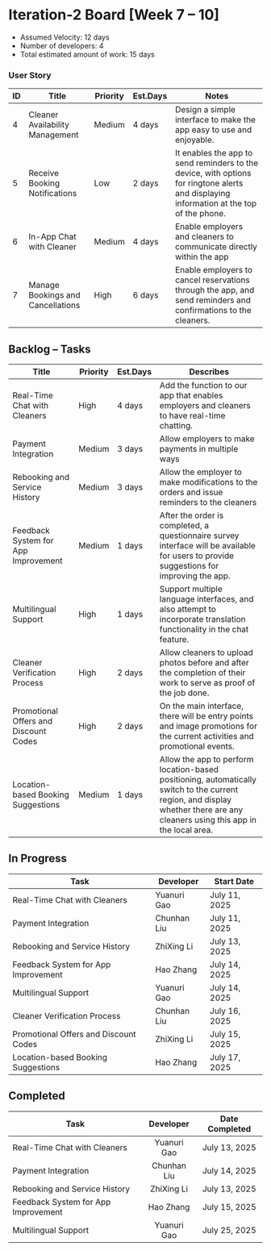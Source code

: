 # Iteration-2 Board [Week 7 – 10] 

* Assumed Velocity: 12 days
* Number of developers: 4
* Total estimated amount of work: 15 days

### User Story

| ID    | Title                             | Priority  | Est.Days  | Notes                                |
| --    | -------------------------------   | --------  | --------- | ------------------------------------ |
| 4     | Cleaner Availability Management   | Medium    | 4 days    | Design a simple interface to make the app easy to use and enjoyable.|
| 5     | Receive Booking Notifications     | Low       | 2 days    | It enables the app to send reminders to the device, with options for ringtone alerts and displaying information at the top of the phone. |
| 6     | In-App Chat with Cleaner          | Medium    | 4 days    | Enable employers and cleaners to communicate directly within the app  |
| 7     | Manage Bookings and Cancellations | High      | 6 days    | Enable employers to cancel reservations through the app, and send reminders and confirmations to the cleaners. |


## Backlog – Tasks
| Title                                         | Priority  |    Est.Days    | Describes                            |
| -----------------------------------------     | ------    |   ----------   | ------------------------------------ |
| Real-Time Chat with Cleaners                  | High      |     4 days     |  Add the function to our app that enables employers and cleaners to have real-time chatting. |
| Payment Integration                           | Medium    |     3 days     |  Allow employers to make payments in multiple ways |
| Rebooking and Service History                 | Medium    |     3 days     |  Allow the employer to make modifications to the orders and issue reminders to the cleaners |
| Feedback System for App Improvement           | Medium    |     1 days     |  After the order is completed, a questionnaire survey interface will be available for users to provide suggestions for improving the app.|
| Multilingual Support                          | High      |     1 days     |  Support multiple language interfaces, and also attempt to incorporate translation functionality in the chat feature.|
| Cleaner Verification Process                  | High      |     2 days     |  Allow cleaners to upload photos before and after the completion of their work to serve as proof of the job done.|
| Promotional Offers and Discount Codes         | High      |     2 days     |  On the main interface, there will be entry points and image promotions for the current activities and promotional events.|
| Location-based Booking Suggestions            | Medium    |     1 days     |  Allow the app to perform location-based positioning, automatically switch to the current region, and display whether there are any cleaners using this app in the local area.|


## In Progress

| Task                                      | Developer      | Start Date    |
| ----------------------------------------- | -------------- | ------------- |
|  Real-Time Chat with Cleaners             |  Yuanuri Gao   | July 11, 2025 |
|  Payment Integration                      |  Chunhan Liu   | July 11, 2025 |
|  Rebooking and Service History            |  ZhiXing Li    | July 13, 2025 |
|  Feedback System for App Improvement      |  Hao Zhang     | July 14, 2025 |
|  Multilingual Support                     |  Yuanuri Gao   | July 14, 2025 |
|  Cleaner Verification Process             |  Chunhan Liu   | July 16, 2025 |
|  Promotional Offers and Discount Codes    |  ZhiXing Li    | July 15, 2025 |
|  Location-based Booking Suggestions       |  Hao Zhang     | July 17, 2025 |

## Completed
| Task                      | Developer | Date Completed |
| ------------------------- | :-------: | :------------: |
|  Real-Time Chat with Cleaners             |  Yuanuri Gao   | July 13, 2025 |
|  Payment Integration                      |  Chunhan Liu   | July 14, 2025 |
|  Rebooking and Service History            |  ZhiXing Li    | July 13, 2025 |
|  Feedback System for App Improvement      |  Hao Zhang     | July 15, 2025 |
|  Multilingual Support                     |  Yuanuri Gao   | July 25, 2025 |




